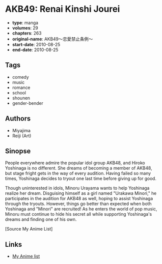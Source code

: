 # AKB49: Renai Kinshi Jourei

-   **type**: manga
-   **volumes**: 29
-   **chapters**: 263
-   **original-name**: AKB49〜恋愛禁止条例〜
-   **start-date**: 2010-08-25
-   **end-date**: 2010-08-25

## Tags

-   comedy
-   music
-   romance
-   school
-   shounen
-   gender-bender

## Authors

-   Miyajima
-   Reiji (Art)

## Sinopse

People everywhere admire the popular idol group AKB48, and Hiroko Yoshinaga is no different. She dreams of becoming a member of AKB48, but stage fright gets in the way of every audition. Having failed so many times, Yoshinaga decides to tryout one last time before giving up for good.

Though uninterested in idols, Minoru Urayama wants to help Yoshinaga realize her dream. Disguising himself as a girl named "Urakawa Minori," he participates in the audition for AKB48 as well, hoping to assist Yoshinaga through the tryouts. However, things go better than expected when both Yoshinaga and "Minori" are recruited! As he enters the world of pop music, Minoru must continue to hide his secret all while supporting Yoshinaga's dreams and finding one of his own.

[Source My Anime List]

## Links

-   [My Anime list](https://myanimelist.net/manga/23052/AKB49__Renai_Kinshi_Jourei)
